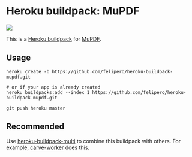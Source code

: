# Heroku buildpack: MuPDF

![](https://raw.githubusercontent.com/felipero/heroku-buildpack-mupdf/master/heroku-buildpack-mupdf.jpg)

This is a [Heroku buildpack](http://devcenter.heroku.com/articles/buildpacks) for [MuPDF](http://www.mupdf.com/).

## Usage

```
heroku create -b https://github.com/felipero/heroku-buildpack-mupdf.git

# or if your app is already created
heroku buildpacks:add --index 1 https://github.com/felipero/heroku-buildpack-mupdf.git

git push heroku master
```

## Recommended

Use [heroku-buildpack-multi](https://github.com/ddollar/heroku-buildpack-multi) to combine this buildpack with others. For example, [carve-worker](http://github.com/motdotla/carve-worker) does this.
